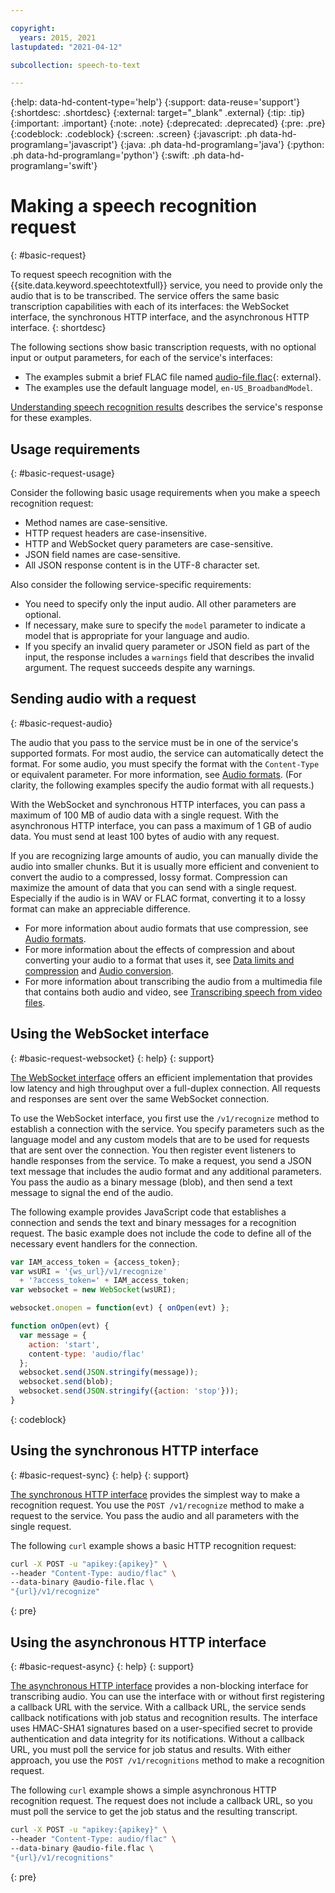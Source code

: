 ```yaml
---

copyright:
  years: 2015, 2021
lastupdated: "2021-04-12"

subcollection: speech-to-text

---
```


{:help: data-hd-content-type='help'}
{:support: data-reuse='support'}
{:shortdesc: .shortdesc}
{:external: target="_blank" .external}
{:tip: .tip}
{:important: .important}
{:note: .note}
{:deprecated: .deprecated}
{:pre: .pre}
{:codeblock: .codeblock}
{:screen: .screen}
{:javascript: .ph data-hd-programlang='javascript'}
{:java: .ph data-hd-programlang='java'}
{:python: .ph data-hd-programlang='python'}
{:swift: .ph data-hd-programlang='swift'}

# Making a speech recognition request
{: #basic-request}

To request speech recognition with the {{site.data.keyword.speechtotextfull}} service, you need to provide only the audio that is to be transcribed. The service offers the same basic transcription capabilities with each of its interfaces: the WebSocket interface, the synchronous HTTP interface, and the asynchronous HTTP interface.
{: shortdesc}

The following sections show basic transcription requests, with no optional input or output parameters, for each of the service's interfaces:

-   The examples submit a brief FLAC file named [audio-file.flac](https://watson-developer-cloud.github.io/doc-tutorial-downloads/speech-to-text/audio-file.flac){: external}.
-   The examples use the default language model, `en-US_BroadbandModel`.

[Understanding speech recognition results](/docs/speech-to-text?topic=speech-to-text-basic-response) describes the service's response for these examples.

## Usage requirements
{: #basic-request-usage}

Consider the following basic usage requirements when you make a speech recognition request:

-   Method names are case-sensitive.
-   HTTP request headers are case-insensitive.
-   HTTP and WebSocket query parameters are case-sensitive.
-   JSON field names are case-sensitive.
-   All JSON response content is in the UTF-8 character set.

Also consider the following service-specific requirements:

-   You need to specify only the input audio. All other parameters are optional.
-   If necessary, make sure to specify the `model` parameter to indicate a model that is appropriate for your language and audio.
-   If you specify an invalid query parameter or JSON field as part of the input, the response includes a `warnings` field that describes the invalid argument. The request succeeds despite any warnings.

## Sending audio with a request
{: #basic-request-audio}

The audio that you pass to the service must be in one of the service's supported formats. For most audio, the service can automatically detect the format. For some audio, you must specify the format with the `Content-Type` or equivalent parameter. For more information, see [Audio formats](/docs/speech-to-text?topic=speech-to-text-audio-formats#audio-formats-list). (For clarity, the following examples specify the audio format with all requests.)

With the WebSocket and synchronous HTTP interfaces, you can pass a maximum of 100 MB of audio data with a single request. With the asynchronous HTTP interface, you can pass a maximum of 1 GB of audio data. You must send at least 100 bytes of audio with any request.

If you are recognizing large amounts of audio, you can manually divide the audio into smaller chunks. But it is usually more efficient and convenient to convert the audio to a compressed, lossy format. Compression can maximize the amount of data that you can send with a single request. Especially if the audio is in WAV or FLAC format, converting it to a lossy format can make an appreciable difference.

-   For more information about audio formats that use compression, see [Audio formats](/docs/speech-to-text?topic=speech-to-text-audio-formats#audio-formats-list).
-   For more information about the effects of compression and about converting your audio to a format that uses it, see [Data limits and compression](/docs/speech-to-text?topic=speech-to-text-audio-formats#audio-formats-limits) and [Audio conversion](/docs/speech-to-text?topic=speech-to-text-audio-formats#audio-formats-conversion).
-   For more information about transcribing the audio from a multimedia file that contains both audio and video, see [Transcribing speech from video files](/docs/speech-to-text?topic=speech-to-text-audio-formats#audio-formats-video).

## Using the WebSocket interface
{: #basic-request-websocket}
{: help}
{: support}

[The WebSocket interface](/docs/speech-to-text?topic=speech-to-text-websockets) offers an efficient implementation that provides low latency and high throughput over a full-duplex connection. All requests and responses are sent over the same WebSocket connection.

To use the WebSocket interface, you first use the `/v1/recognize` method to establish a connection with the service. You specify parameters such as the language model and any custom models that are to be used for requests that are sent over the connection. You then register event listeners to handle responses from the service. To make a request, you send a JSON text message that includes the audio format and any additional parameters. You pass the audio as a binary message (blob), and then send a text message to signal the end of the audio.

The following example provides JavaScript code that establishes a connection and sends the text and binary messages for a recognition request. The basic example does not include the code to define all of the necessary event handlers for the connection.

```javascript
var IAM_access_token = {access_token};
var wsURI = '{ws_url}/v1/recognize'
  + '?access_token=' + IAM_access_token;
var websocket = new WebSocket(wsURI);

websocket.onopen = function(evt) { onOpen(evt) };

function onOpen(evt) {
  var message = {
    action: 'start',
    content-type: 'audio/flac'
  };
  websocket.send(JSON.stringify(message));
  websocket.send(blob);
  websocket.send(JSON.stringify({action: 'stop'}));
}
```
{: codeblock}

## Using the synchronous HTTP interface
{: #basic-request-sync}
{: help}
{: support}

[The synchronous HTTP interface](/docs/speech-to-text?topic=speech-to-text-http) provides the simplest way to make a recognition request. You use the `POST /v1/recognize` method to make a request to the service. You pass the audio and all parameters with the single request.

The following `curl` example shows a basic HTTP recognition request:

```bash
curl -X POST -u "apikey:{apikey}" \
--header "Content-Type: audio/flac" \
--data-binary @audio-file.flac \
"{url}/v1/recognize"
```
{: pre}

## Using the asynchronous HTTP interface
{: #basic-request-async}
{: help}
{: support}

[The asynchronous HTTP interface](/docs/speech-to-text?topic=speech-to-text-async) provides a non-blocking interface for transcribing audio. You can use the interface with or without first registering a callback URL with the service. With a callback URL, the service sends callback notifications with job status and recognition results. The interface uses HMAC-SHA1 signatures based on a user-specified secret to provide authentication and data integrity for its notifications. Without a callback URL, you must poll the service for job status and results. With either approach, you use the `POST /v1/recognitions` method to make a recognition request.

The following `curl` example shows a simple asynchronous HTTP recognition request. The request does not include a callback URL, so you must poll the service to get the job status and the resulting transcript.

```bash
curl -X POST -u "apikey:{apikey}" \
--header "Content-Type: audio/flac" \
--data-binary @audio-file.flac \
"{url}/v1/recognitions"
```
{: pre}
